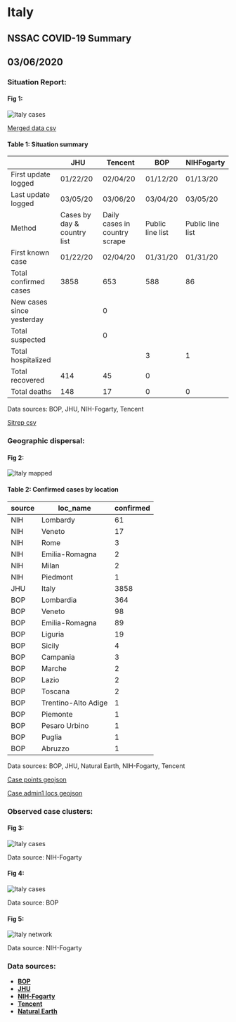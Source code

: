 # Italy
## NSSAC COVID-19 Summary
## 03/06/2020



### Situation Report:
#### Fig 1:
![Italy cases](../merged_histories/Italy_merged_histories.png)

[Merged data csv](https://github.com/SchlittDataSci/SchlittDataSci.github.io/blob/master/data/tables/Italy_merged_daily.csv)

#### Table 1: Situation summary


|                           | JHU                         | Tencent                       | BOP              | NIHFogarty       |
|---------------------------|-----------------------------|-------------------------------|------------------|------------------|
| First update logged       | 01/22/20                    | 02/04/20                      | 01/12/20         | 01/13/20         |
| Last update logged        | 03/05/20                    | 03/06/20                      | 03/04/20         | 03/05/20         |
| Method                    | Cases by day & country list | Daily cases in country scrape | Public line list | Public line list |
| First known case          | 01/22/20                    | 02/04/20                      | 01/31/20         | 01/31/20         |
| Total confirmed cases     | 3858                        | 653                           | 588              | 86               |
| New cases since yesterday |                             | 0                             |                  |                  |
| Total suspected           |                             | 0                             |                  |                  |
| Total hospitalized        |                             |                               | 3                | 1                |
| Total recovered           | 414                         | 45                            | 0                |                  |
| Total deaths              | 148                         | 17                            | 0                | 0                |

Data sources: BOP, JHU, NIH-Fogarty, Tencent


[Sitrep csv](https://github.com/SchlittDataSci/SchlittDataSci.github.io/blob/master/data/tables/Italy_sitrep.csv)

### Geographic dispersal:
#### Fig 2:
![Italy mapped](../case_locs/Italy_case_locs.png)

#### Table 2: Confirmed cases by location


| source   | loc_name            |   confirmed |
|----------|---------------------|-------------|
| NIH      | Lombardy            |          61 |
| NIH      | Veneto              |          17 |
| NIH      | Rome                |           3 |
| NIH      | Emilia-Romagna      |           2 |
| NIH      | Milan               |           2 |
| NIH      | Piedmont            |           1 |
| JHU      | Italy               |        3858 |
| BOP      | Lombardia           |         364 |
| BOP      | Veneto              |          98 |
| BOP      | Emilia-Romagna      |          89 |
| BOP      | Liguria             |          19 |
| BOP      | Sicily              |           4 |
| BOP      | Campania            |           3 |
| BOP      | Marche              |           2 |
| BOP      | Lazio               |           2 |
| BOP      | Toscana             |           2 |
| BOP      | Trentino-Alto Adige |           1 |
| BOP      | Piemonte            |           1 |
| BOP      | Pesaro Urbino       |           1 |
| BOP      | Puglia              |           1 |
| BOP      | Abruzzo             |           1 |

Data sources: BOP, JHU, Natural Earth, NIH-Fogarty, Tencent


[Case points geojson](https://github.com/SchlittDataSci/SchlittDataSci.github.io/blob/master/data/shapes/Italy_case_locs.geojson)

[Case admin1 locs geojson](https://github.com/SchlittDataSci/SchlittDataSci.github.io/blob/master/data/shapes/Italy_admin1_locs.geojson)

### Observed case clusters:
#### Fig 3:
![Italy cases](../cluster_analysis/Italy_imported_cases_NIHFogarty.png)



Data source: NIH-Fogarty


#### Fig 4:
![Italy cases](../cluster_analysis/Italy_imported_cases_BOP.png)



Data source: BOP


#### Fig 5:
![Italy network](../autochthonous_networks/Italy_network.png)



Data source: NIH-Fogarty


### Data sources:
* **[BOP](https://github.com/beoutbreakprepared/nCoV2019)**
* **[JHU](https://github.com/CSSEGISandData/COVID-19)** 
* **[NIH-Fogarty](https://docs.google.com/spreadsheets/d/1jS24DjSPVWa4iuxuD4OAXrE3QeI8c9BC1hSlqr-NMiU/edit#gid=1187587451)** 
* **[Tencent](https://news.qq.com/zt2020/page/feiyan.htm)**
* **[Natural Earth](https://www.naturalearthdata.com/forums/forum/natural-earth-map-data/cultural-vectors/admin-1-states-provinces-and-their-boundaries/)**

<!-- Global site tag (gtag.js) - Google Analytics -->
<script async src="https://www.googletagmanager.com/gtag/js?id=UA-158816269-1"></script>
<script>
  window.dataLayer = window.dataLayer || [];
  function gtag(){dataLayer.push(arguments);}
  gtag('js', new Date());

  gtag('config', 'UA-158816269-1');
</script>